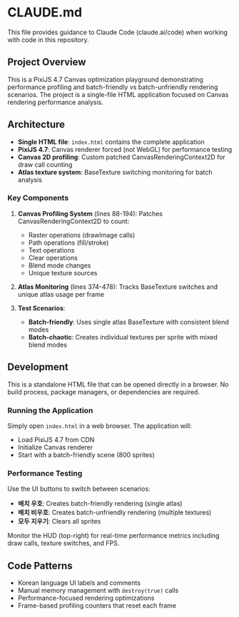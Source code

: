 # CLAUDE.md

This file provides guidance to Claude Code (claude.ai/code) when working with code in this repository.

## Project Overview

This is a PixiJS 4.7 Canvas optimization playground demonstrating performance profiling and batch-friendly vs batch-unfriendly rendering scenarios. The project is a single-file HTML application focused on Canvas rendering performance analysis.

## Architecture

- **Single HTML file**: `index.html` contains the complete application
- **PixiJS 4.7**: Canvas renderer forced (not WebGL) for performance testing
- **Canvas 2D profiling**: Custom patched CanvasRenderingContext2D for draw call counting
- **Atlas texture system**: BaseTexture switching monitoring for batch analysis

### Key Components

1. **Canvas Profiling System** (lines 88-194): Patches CanvasRenderingContext2D to count:
   - Raster operations (drawImage calls)
   - Path operations (fill/stroke)
   - Text operations
   - Clear operations
   - Blend mode changes
   - Unique texture sources

2. **Atlas Monitoring** (lines 374-478): Tracks BaseTexture switches and unique atlas usage per frame

3. **Test Scenarios**:
   - **Batch-friendly**: Uses single atlas BaseTexture with consistent blend modes
   - **Batch-chaotic**: Creates individual textures per sprite with mixed blend modes

## Development

This is a standalone HTML file that can be opened directly in a browser. No build process, package managers, or dependencies are required.

### Running the Application

Simply open `index.html` in a web browser. The application will:
- Load PixiJS 4.7 from CDN
- Initialize Canvas renderer
- Start with a batch-friendly scene (800 sprites)

### Performance Testing

Use the UI buttons to switch between scenarios:
- **배치 우호**: Creates batch-friendly rendering (single atlas)
- **배치 비우호**: Creates batch-unfriendly rendering (multiple textures)
- **모두 지우기**: Clears all sprites

Monitor the HUD (top-right) for real-time performance metrics including draw calls, texture switches, and FPS.

## Code Patterns

- Korean language UI labels and comments
- Manual memory management with `destroy(true)` calls
- Performance-focused rendering optimizations
- Frame-based profiling counters that reset each frame